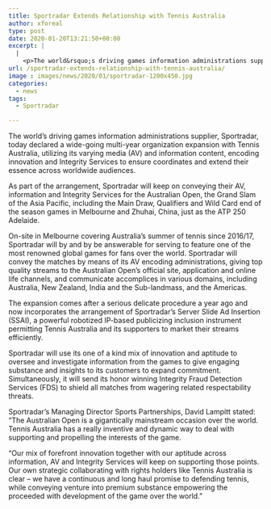 ```yaml
---
title: Sportradar Extends Relationship with Tennis Australia
author: xforeal 
type: post
date: 2020-01-20T13:21:50+00:00
excerpt: |
  |
    <p>The world&rsquo;s driving games information administrations supplier, Sportradar, today reported a wide-extending multi-year association expansion with Tennis Australia, utilizing its varying media (AV) and information content, encoding innovation and Integrity Services to ensure coordinates and grow their essence across worldwide audiences </p>
url: /sportradar-extends-relationship-with-tennis-australia/
image : images/news/2020/01/sportradar-1200x450.jpg
categories:
  - news
tags:
  - Sportradar

---
```

The world’s driving games information administrations supplier, Sportradar, today declared a wide-going multi-year organization expansion with Tennis Australia, utilizing its varying media (AV) and information content, encoding innovation and Integrity Services to ensure coordinates and extend their essence across worldwide audiences.

As part of the arrangement, Sportradar will keep on conveying their AV, information and Integrity Services for the Australian Open, the Grand Slam of the Asia Pacific, including the Main Draw, Qualifiers and Wild Card end of the season games in Melbourne and Zhuhai, China, just as the ATP 250 Adelaide.

On-site in Melbourne covering Australia’s summer of tennis since 2016/17, Sportradar will by and by be answerable for serving to feature one of the most renowned global games for fans over the world. Sportradar will convey the matches by means of its AV encoding administrations, giving top quality streams to the Australian Open’s official site, application and online life channels, and communicate accomplices in various domains, including Australia, New Zealand, India and the Sub-landmass, and the Americas.

The expansion comes after a serious delicate procedure a year ago and now incorporates the arrangement of Sportradar’s Server Slide Ad Insertion (SSAI), a powerful robotized IP-based publicizing inclusion instrument permitting Tennis Australia and its supporters to market their streams efficiently.

Sportradar will use its one of a kind mix of innovation and aptitude to oversee and investigate information from the games to give engaging substance and insights to its customers to expand commitment. Simultaneously, it will send its honor winning Integrity Fraud Detection Services (FDS) to shield all matches from wagering related respectability threats.

Sportradar’s Managing Director Sports Partnerships, David Lampitt stated: “The Australian Open is a gigantically mainstream occasion over the world. Tennis Australia has a really inventive and dynamic way to deal with supporting and propelling the interests of the game.

“Our mix of forefront innovation together with our aptitude across information, AV and Integrity Services will keep on supporting those points. Our own strategic collaborating with rights holders like Tennis Australia is clear – we have a continuous and long haul promise to defending tennis, while conveying venture into premium substance empowering the proceeded with development of the game over the world.”